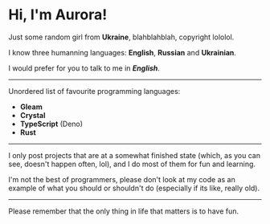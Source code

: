 # Hi, I'm Aurora!

Just some random girl from **Ukraine**, blahblahblah, copyright lololol. 

I know three humanning languages: **English**, **Russian** and **Ukrainian**. 

I would prefer for you to talk to me in ***English***.

---

Unordered list of favourite programming languages:

* **Gleam**
* **Crystal**
* **TypeScript** (Deno)
* **Rust**
  
---

I only post projects that are at a somewhat finished state (which, as you can see, doesn't happen often, lol), and I do most of them for fun and learning.

I'm not the best of programmers, please don't look at my code as an example of what you should or shouldn't do (especially if its like, really old).

---

Please remember that the only thing in life that matters is to have fun.
